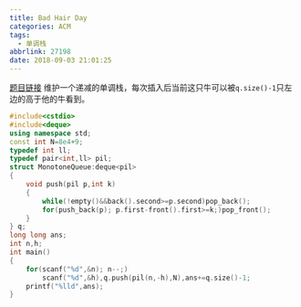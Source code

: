 ```yaml
---
title: Bad Hair Day
categories: ACM
tags:
  - 单调栈
abbrlink: 27198
date: 2018-09-03 21:01:25
---
```

[题目链接](https://vjudge.net/problem/POJ-3250)
维护一个递减的单调栈，每次插入后当前这只牛可以被`q.size()-1`只左边的高于他的牛看到。
```c++
#include<cstdio>
#include<deque>
using namespace std;
const int N=8e4+9;
typedef int ll;
typedef pair<int,ll> pil;
struct MonotoneQueue:deque<pil>
{
	void push(pil p,int k)
	{
		while(!empty()&&back().second>=p.second)pop_back();
		for(push_back(p); p.first-front().first>=k;)pop_front();
	}
} q;
long long ans;
int n,h;
int main()
{
	for(scanf("%d",&n); n--;)
		scanf("%d",&h),q.push(pil(n,-h),N),ans+=q.size()-1;
	printf("%lld",ans);
}
```
